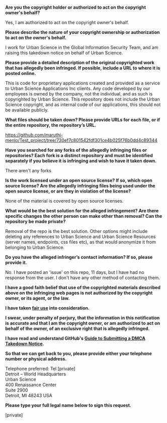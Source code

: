**Are you the copyright holder or authorized to act on the copyright owner's behalf?**

Yes, I am authorized to act on the copyright owner's behalf.

**Please describe the nature of your copyright ownership or authorization to act on the owner's behalf.**

I work for Urban Science in the Global Information Security Team, and am raising this takedown notice on behalf of Urban Science.

**Please provide a detailed description of the original copyrighted work that has allegedly been infringed. If possible, include a URL to where it is posted online.**

This is code for proprietary applications created and provided as a service to Urban Science Applications Inc clients. Any code developed by our employees is owned by the company, not the individual, and as such is copyrighted by Urban Science. This repository does not include the Urban Science copyright, and as internal code of our applications, this should not be available publicly.

**What files should be taken down? Please provide URLs for each file, or if the entire repository, the repository’s URL.**

https://github.com/maruthi-menlo/Test_project/tree/730ef7c801542fdf301ce4b025f76b0dd4c89344

**Have you searched for any forks of the allegedly infringing files or repositories? Each fork is a distinct repository and must be identified separately if you believe it is infringing and wish to have it taken down.**

There aren't any forks

**Is the work licensed under an open source license? If so, which open source license? Are the allegedly infringing files being used under the open source license, or are they in violation of the license?**

None of the material is covered by open source licenses.

**What would be the best solution for the alleged infringement? Are there specific changes the other person can make other than removal? Can the repository be made private?**

Removal of the repo is the best solution. Other options might include deleting any references to Urban Science and Urban Science Resources (server names, endpoints, css files etc), as that would anonymize it from belonging to Urban Science.

**Do you have the alleged infringer’s contact information? If so, please provide it.**

No. I have posted an 'issue' on this repo, 11 days, but I have had no response from the user. I don't have any other method of contacting them.

**I have a good faith belief that use of the copyrighted materials described above on the infringing web pages is not authorized by the copyright owner, or its agent, or the law.**

**I have taken <a href="https://www.lumendatabase.org/topics/22">fair use</a> into consideration.**

**I swear, under penalty of perjury, that the information in this notification is accurate and that I am the copyright owner, or am authorized to act on behalf of the owner, of an exclusive right that is allegedly infringed.**

**I have read and understand GitHub's <a href="https://docs.github.com/articles/guide-to-submitting-a-dmca-takedown-notice/">Guide to Submitting a DMCA Takedown Notice</a>.**

**So that we can get back to you, please provide either your telephone number or physical address.**

Telephone preferred: Tel [private]  
Detroit – World Headquarters  
Urban Science  
400 Renaissance Center  
Suite 2900  
Detroit, MI 48243 USA

**Please type your full legal name below to sign this request.**

[private]
